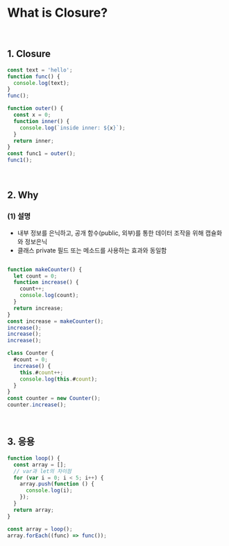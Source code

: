 # What is Closure?

<br/>

## 1. Closure

```javascript
const text = 'hello';
function func() {
  console.log(text);
}
func();

function outer() {
  const x = 0;
  function inner() {
    console.log(`inside inner: ${x}`);
  }
  return inner;
}
const func1 = outer();
func1();
```

<br/>

## 2. Why

### (1) 설명

- 내부 정보를 은닉하고, 공개 함수(public, 외부)를 통한 데이터 조작을 위해 캡슐화와 정보은닉
- 클래스 private 필드 또는 메소드를 사용하는 효과와 동일함

```javascript

function makeCounter() {
  let count = 0;
  function increase() {
    count++;
    console.log(count);
  }
  return increase;
}
const increase = makeCounter();
increase();
increase();
increase();

class Counter {
  #count = 0;
  increase() {
    this.#count++;
    console.log(this.#count);
  }
}
const counter = new Counter();
counter.increase();
```

<br/>

## 3. 응용

```javascript
function loop() {
  const array = [];
  // var과 let의 차이점
  for (var i = 0; i < 5; i++) {
    array.push(function () {
      console.log(i);
    });
  }
  return array;
}

const array = loop();
array.forEach((func) => func());
```
